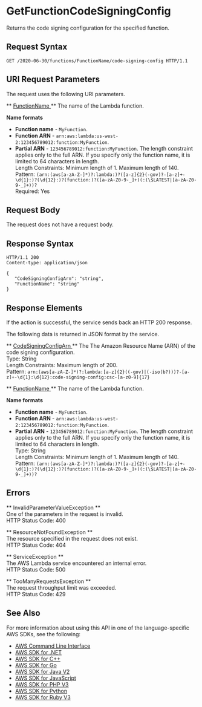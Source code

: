 # GetFunctionCodeSigningConfig<a name="API_GetFunctionCodeSigningConfig"></a>

Returns the code signing configuration for the specified function\.

## Request Syntax<a name="API_GetFunctionCodeSigningConfig_RequestSyntax"></a>

```
GET /2020-06-30/functions/FunctionName/code-signing-config HTTP/1.1
```

## URI Request Parameters<a name="API_GetFunctionCodeSigningConfig_RequestParameters"></a>

The request uses the following URI parameters\.

 ** [ FunctionName ](#API_GetFunctionCodeSigningConfig_RequestSyntax) **   <a name="SSS-GetFunctionCodeSigningConfig-request-FunctionName"></a>
The name of the Lambda function\.  

**Name formats**
+  **Function name** \- `MyFunction`\.
+  **Function ARN** \- `arn:aws:lambda:us-west-2:123456789012:function:MyFunction`\.
+  **Partial ARN** \- `123456789012:function:MyFunction`\.
The length constraint applies only to the full ARN\. If you specify only the function name, it is limited to 64 characters in length\.  
Length Constraints: Minimum length of 1\. Maximum length of 140\.  
Pattern: `(arn:(aws[a-zA-Z-]*)?:lambda:)?([a-z]{2}(-gov)?-[a-z]+-\d{1}:)?(\d{12}:)?(function:)?([a-zA-Z0-9-_]+)(:(\$LATEST|[a-zA-Z0-9-_]+))?`   
Required: Yes

## Request Body<a name="API_GetFunctionCodeSigningConfig_RequestBody"></a>

The request does not have a request body\.

## Response Syntax<a name="API_GetFunctionCodeSigningConfig_ResponseSyntax"></a>

```
HTTP/1.1 200
Content-type: application/json

{
   "CodeSigningConfigArn": "string",
   "FunctionName": "string"
}
```

## Response Elements<a name="API_GetFunctionCodeSigningConfig_ResponseElements"></a>

If the action is successful, the service sends back an HTTP 200 response\.

The following data is returned in JSON format by the service\.

 ** [ CodeSigningConfigArn ](#API_GetFunctionCodeSigningConfig_ResponseSyntax) **   <a name="SSS-GetFunctionCodeSigningConfig-response-CodeSigningConfigArn"></a>
The The Amazon Resource Name \(ARN\) of the code signing configuration\.  
Type: String  
Length Constraints: Maximum length of 200\.  
Pattern: `arn:(aws[a-zA-Z-]*)?:lambda:[a-z]{2}((-gov)|(-iso(b?)))?-[a-z]+-\d{1}:\d{12}:code-signing-config:csc-[a-z0-9]{17}` 

 ** [ FunctionName ](#API_GetFunctionCodeSigningConfig_ResponseSyntax) **   <a name="SSS-GetFunctionCodeSigningConfig-response-FunctionName"></a>
The name of the Lambda function\.  

**Name formats**
+  **Function name** \- `MyFunction`\.
+  **Function ARN** \- `arn:aws:lambda:us-west-2:123456789012:function:MyFunction`\.
+  **Partial ARN** \- `123456789012:function:MyFunction`\.
The length constraint applies only to the full ARN\. If you specify only the function name, it is limited to 64 characters in length\.  
Type: String  
Length Constraints: Minimum length of 1\. Maximum length of 140\.  
Pattern: `(arn:(aws[a-zA-Z-]*)?:lambda:)?([a-z]{2}(-gov)?-[a-z]+-\d{1}:)?(\d{12}:)?(function:)?([a-zA-Z0-9-_]+)(:(\$LATEST|[a-zA-Z0-9-_]+))?` 

## Errors<a name="API_GetFunctionCodeSigningConfig_Errors"></a>

 ** InvalidParameterValueException **   
One of the parameters in the request is invalid\.  
HTTP Status Code: 400

 ** ResourceNotFoundException **   
The resource specified in the request does not exist\.  
HTTP Status Code: 404

 ** ServiceException **   
The AWS Lambda service encountered an internal error\.  
HTTP Status Code: 500

 ** TooManyRequestsException **   
The request throughput limit was exceeded\.  
HTTP Status Code: 429

## See Also<a name="API_GetFunctionCodeSigningConfig_SeeAlso"></a>

For more information about using this API in one of the language\-specific AWS SDKs, see the following:
+  [ AWS Command Line Interface](https://docs.aws.amazon.com/goto/aws-cli/lambda-2015-03-31/GetFunctionCodeSigningConfig) 
+  [ AWS SDK for \.NET](https://docs.aws.amazon.com/goto/DotNetSDKV3/lambda-2015-03-31/GetFunctionCodeSigningConfig) 
+  [ AWS SDK for C\+\+](https://docs.aws.amazon.com/goto/SdkForCpp/lambda-2015-03-31/GetFunctionCodeSigningConfig) 
+  [ AWS SDK for Go](https://docs.aws.amazon.com/goto/SdkForGoV1/lambda-2015-03-31/GetFunctionCodeSigningConfig) 
+  [ AWS SDK for Java V2](https://docs.aws.amazon.com/goto/SdkForJavaV2/lambda-2015-03-31/GetFunctionCodeSigningConfig) 
+  [ AWS SDK for JavaScript](https://docs.aws.amazon.com/goto/AWSJavaScriptSDK/lambda-2015-03-31/GetFunctionCodeSigningConfig) 
+  [ AWS SDK for PHP V3](https://docs.aws.amazon.com/goto/SdkForPHPV3/lambda-2015-03-31/GetFunctionCodeSigningConfig) 
+  [ AWS SDK for Python](https://docs.aws.amazon.com/goto/boto3/lambda-2015-03-31/GetFunctionCodeSigningConfig) 
+  [ AWS SDK for Ruby V3](https://docs.aws.amazon.com/goto/SdkForRubyV3/lambda-2015-03-31/GetFunctionCodeSigningConfig) 